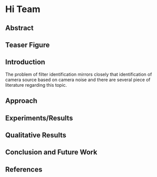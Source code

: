 # Hi Team

## Abstract
## Teaser Figure
## Introduction
The problem of filter identification mirrors closely that identification of camera source based on camera noise and there are several piece of literature regarding this topic. 

## Approach
## Experiments/Results
## Qualitative Results
## Conclusion and Future Work
## References



<!--stackedit_data:
eyJoaXN0b3J5IjpbLTE2MTkxMDIyOTcsODIwMjIzMTM1LC0xOT
Y3MjY1MTI2LDE5MDM5MDk2MDVdfQ==
-->